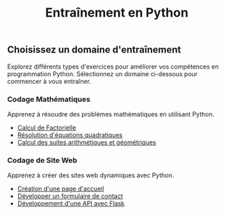<!DOCTYPE html>
<html lang="fr">
<head>
    <meta charset="UTF-8">
    <meta name="viewport" content="width=device-width, initial-scale=1.0">
    <title>Entraînement - Apprentissage Python</title>
    <link rel="stylesheet" href="styles.css">
</head>
<body>
    <div class="container">
        <header>
            <h1>Entraînement en Python</h1>
        </header>
        <section id="entrainement">
            <h2>Choisissez un domaine d'entraînement</h2>
            <p>
                Explorez différents types d'exercices pour améliorer vos compétences en programmation Python. Sélectionnez un domaine ci-dessous pour commencer à vous entraîner.
            </p>
            <div class="categories">
                <div class="category">
                    <h3>Codage Mathématiques</h3>
                    <p>Apprenez à résoudre des problèmes mathématiques en utilisant Python.</p>
                    <ul>
                        <li><a href="#exercice1">Calcul de Factorielle</a></li>
                        <li><a href="#exercice2">Résolution d'équations quadratiques</a></li>
                        <li><a href="#exercice3">Calcul des suites arithmétiques et géométriques</a></li>
                    </ul>
                </div>
                <div class="category">
                    <h3>Codage de Site Web</h3>
                    <p>Apprenez à créer des sites web dynamiques avec Python.</p>
                    <ul>
                        <li><a href="#exercice4">Création d'une page d'accueil</a></li>
                        <li><a href="#exercice5">Développer un formulaire de contact</a></li>
                        <li><a href="#exercice6">Développement d'une API avec Flask</a></li>
                    </ul>
                </div>
            </div>
        </section>
    </div>
</body>
</html>
